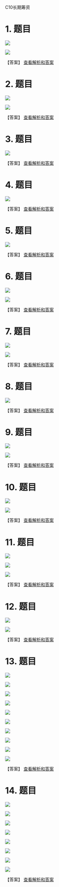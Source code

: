 C10长期筹资

# 1. 题目

![](media/01b835dbb1df1a3ace15760147c9c534.png)

![](media/ddaa0365a403906dc670f3c3b3ffe2bb.png)

【答案】
[查看解析和答案](media/ecbdaac171324b27fb926cb9e5c2be54.png.md)
# 2. 题目

![](media/af645f2b9200408ec2a81239900df15b.png)

![](media/bad644457cfb4964a55059542b89bcc2.png)

【答案】
[查看解析和答案](media/35784e98315e030491e336972fc6abf0.png.md)
# 3. 题目

![](media/25a6983f22eb615c1df5c6be824bb997.png)

【答案】
[查看解析和答案](media/0dd0d5f626f819916f6c289bff1fd595.png.md)
# 4. 题目

![](media/829b6ba348029a81fb720aa313c03b23.png)

【答案】
[查看解析和答案](media/24624dd1e22d9d02bc163400d3f0727e.png.md)
# 5. 题目

![](media/6bb089b57f659641f7eff4a2797253b7.png)

【答案】
[查看解析和答案](media/07f4ecf728ce2d33f7e5b1080dd33f3d.png.md)
# 6. 题目

![](media/99c99eb329c398d612d5db0a50844355.png)

![](media/943f7773b2a9fcd4a5e3ef51b8373d2f.png)

【答案】
[查看解析和答案](media/04717a43a7795ebe0b9a5deac6ca3990.png.md)
# 7. 题目

![](media/7c298b5df2f39e568fedc6f468ce1ab1.png)

![](media/ed82f974a64cb300eadc0eee124a922f.png)

【答案】
[查看解析和答案](media/527d2532eab8c11c9436fb17ccfb3c7d.png.md)
# 8. 题目

![](media/b5beaf0fe1b4a3818b217d30de5900b9.png)

【答案】
[查看解析和答案](media/f3f05c2a923fc5ce25ad947122398d5d.png.md)
# 9. 题目

![](media/5649ce4c8aba8ae68e41e3047f61972a.png)

![](media/fa4822aa80a0236483e2c4e257985e9f.png)

【答案】
[查看解析和答案](media/35cc0e641e8b3fa30178a8ac974260ac.png.md)
# 10. 题目

![](media/b6fad69f774ebb6878d7020a66df6901.png)

![](media/86bb3c16321fa36ab82dc70b82c6c13e.png)

【答案】
[查看解析和答案](media/734d896ce7b21e25715e25f4453fb654.png.md)
# 11. 题目

![](media/c8910cc38babd20cee0c2dd9109fa4d8.png)

![](media/238b5ddf4a1a12fd346ef8acc081d42e.png)

![](media/03ce5bfd6c9a1184dde65cc09beb81c8.png)

【答案】
[查看解析和答案](media/02f62fb691bf8b12531f212ad079cf0b.png.md)
# 12. 题目

![](media/dbfb9808fed96503980ad6b5376cd0ae.png)

![](media/b5ef42f3cfa0a6daf519ecbaa675534a.png)

【答案】
[查看解析和答案](media/364a01600eaf5916187190abb0e93237.png.md)
# 13. 题目

![](media/7eaef93e83c6aeb78912f01481770c57.png)

![](media/141dae825b47d9859e98cb329dea7eb5.png)

![](media/71fe5ea2561b1ccd34ae686386497f52.png)

![](media/198dd1b388428e7d6753aedd605455b7.png)

![](media/4cff8270257f1da7de0ffe0bc243ee28.png)

![](media/2a3e45e3dac726241fd24489a7381843.png)

![](media/6f3d94ca9c2a3408aa7d5cf74c96e831.png)

![](media/55fded7cfe63bcf7cfc2e5b0bb4b1537.png)

![](media/288ec50b73fd473aba630417c52fdfe8.png)

![](media/1d16a229d70ded35ea5495401eb95746.png)

【答案】
[查看解析和答案](media/5420eae79f662b906c2d3e5c8f739fd9.png.md)
# 14. 题目

![](media/d4efeca36bd495686f07d69105a49a98.png)

![](media/58a50d9c9635309d903cd863d0c8a060.png)

![](media/70e1213b66963a47b7ddfcdab6106bd0.png)

![](media/be0ceeedd14716066bf2db6ddd790fd6.png)

![](media/f146e21dde055a8ebdbb0ea6ddeb0fc3.png)

![](media/f91f2a52dc13a574e2da7aceeba6426e.png)

![](media/75d01c8c19aca59e6860056a0c5370de.png)

![](media/903836892c4cd778b96bc5f947f6c3b7.png)

【答案】
[查看解析和答案](media/7bfa7ba6ee4c18900eba4f33b2050da8.png.md)

